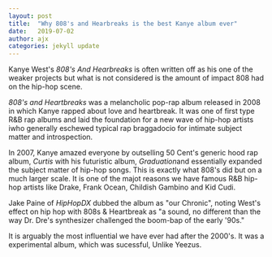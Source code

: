 ```yaml
---
layout: post
title:  "Why 808's and Hearbreaks is the best Kanye album ever"
date:   2019-07-02
author: ajx
categories: jekyll update
---
```


Kanye West's *808's And Hearbreaks* is often written off as his one of the weaker projects but what is not considered is the amount of impact 808 had on the hip-hop scene. 

*808's and Heartbreaks* was a melancholic pop-rap album released in 2008 in which Kanye rapped about love and heartbreak. It was one of first type R&B rap albums and laid the foundation for a new wave of hip-hop artists iwho generally eschewed typical rap braggadocio for intimate subject matter and introspection. 

In 2007, Kanye amazed everyone by outselling 50 Cent's generic hood rap album, *Curtis* with his futuristic album, *Graduation*and essentially expanded the subject matter of hip-hop songs. This is exactly what 808's did but on a much larger scale.
It is one of the majot reasons we have famous R&B hip-hop artists like Drake, Frank Ocean, Childish Gambino and Kid Cudi. 

Jake Paine of *HipHopDX* dubbed the album as "our Chronic", noting West's effect on hip hop with 808s & Heartbreak as "a sound, no different than the way Dr. Dre's synthesizer challenged the boom-bap of the early '90s."

It is arguably the most influential we have ever had after the 2000's. It was a experimental album, which was sucessful, Unlike Yeezus.
